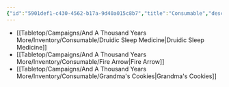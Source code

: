 ```yaml
---
{"id":"5901def1-c430-4562-b17a-9d40a015c8b7","title":"Consumable","description":"Consumable - Inventory","publish":true,"date_created":"Thursday, April 11th 2024, 10:48:31 pm","date_modified":"Friday, April 26th 2024, 11:23:02 pm","editing_lock":true,"live_preview":true,"cssclasses":["mado-heading"],"path":"Tabletop/Campaigns/And A Thousand Years More/Inventory/Consumable/index.md","permalink":"/tabletop/campaigns/and-a-thousand-years-more/inventory/consumable/index/","PassFrontmatter":true}
---
```



- [[Tabletop/Campaigns/And A Thousand Years More/Inventory/Consumable/Druidic Sleep Medicine\|Druidic Sleep Medicine]]
- [[Tabletop/Campaigns/And A Thousand Years More/Inventory/Consumable/Fire Arrow\|Fire Arrow]]
- [[Tabletop/Campaigns/And A Thousand Years More/Inventory/Consumable/Grandma's Cookies\|Grandma's Cookies]]

